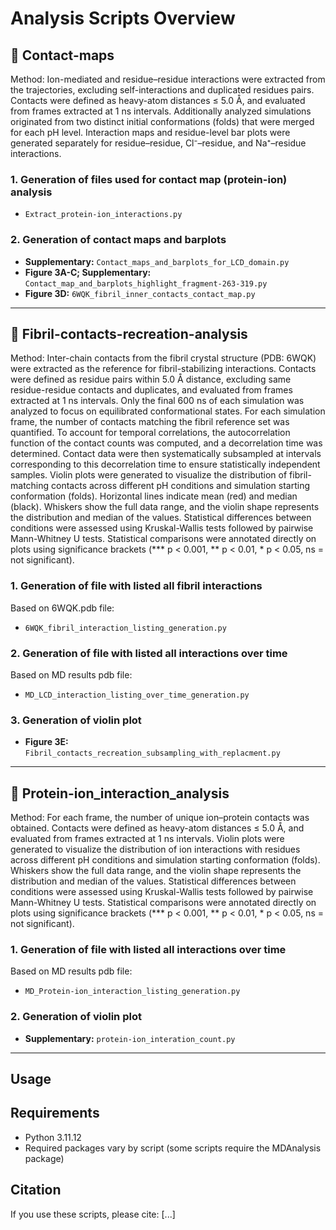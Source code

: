 # Analysis Scripts Overview

## 📁 Contact-maps

Method: Ion-mediated and residue–residue interactions were extracted from the trajectories, excluding self-interactions and duplicated residues pairs. Contacts were defined as heavy-atom distances ≤ 5.0 Å, and evaluated from frames extracted at 1 ns intervals. Additionally analyzed simulations originated from two distinct initial conformations (folds) that were merged for each pH level. Interaction maps and residue-level bar plots were generated separately for residue–residue, Cl⁻–residue, and Na⁺–residue interactions.

### 1. Generation of files used for contact map (protein-ion) analysis
- `Extract_protein-ion_interactions.py`

### 2. Generation of contact maps and barplots
- **Supplementary:** `Contact_maps_and_barplots_for_LCD_domain.py`
- **Figure 3A-C; Supplementary:** `Contact_map_and_barplots_highlight_fragment-263-319.py`
- **Figure 3D:** `6WQK_fibril_inner_contacts_contact_map.py`

---

## 📁 Fibril-contacts-recreation-analysis

Method: Inter-chain contacts from the fibril crystal structure (PDB: 6WQK) were extracted as the reference for fibril-stabilizing interactions. Contacts were defined as residue pairs within 5.0 Å distance, excluding same residue-residue contacts and duplicates, and evaluated from frames extracted at 1 ns intervals. Only the final 600 ns of each simulation was analyzed to focus on equilibrated conformational states. For each simulation frame, the number of contacts matching the fibril reference set was quantified. To account for temporal correlations, the autocorrelation function of the contact counts was computed, and a decorrelation time was determined. Contact data were then systematically subsampled at intervals corresponding to this decorrelation time to ensure statistically independent samples. Violin plots were generated to visualize the distribution of fibril-matching contacts across different pH conditions and simulation starting conformation (folds). Horizontal lines indicate mean (red) and median (black). Whiskers show the full data range, and the violin shape represents the distribution and median of the values. Statistical differences between conditions were assessed using Kruskal-Wallis tests followed by pairwise Mann-Whitney U tests. Statistical comparisons were annotated directly on plots using significance brackets (*** p < 0.001, ** p < 0.01, * p < 0.05, ns = not significant). 

### 1. Generation of file with listed all fibril interactions
Based on 6WQK.pdb file:
- `6WQK_fibril_interaction_listing_generation.py`

### 2. Generation of file with listed all interactions over time
Based on MD results pdb file:
- `MD_LCD_interaction_listing_over_time_generation.py`

### 3. Generation of violin plot
- **Figure 3E:** `Fibril_contacts_recreation_subsampling_with_replacment.py`

---

## 📁 Protein-ion_interaction_analysis

Method: For each frame, the number of unique ion–protein contacts was obtained. Contacts were defined as heavy-atom distances ≤ 5.0 Å, and evaluated from frames extracted at 1 ns intervals. Violin plots were generated to visualize the distribution of ion interactions with residues across different pH conditions and simulation starting conformation (folds). Whiskers show the full data range, and the violin shape represents the distribution and median of the values. Statistical differences between conditions were assessed using Kruskal-Wallis tests followed by pairwise Mann-Whitney U tests. Statistical comparisons were annotated directly on plots using significance brackets (*** p < 0.001, ** p < 0.01, * p < 0.05, ns = not significant). 

### 1. Generation of file with listed all interactions over time
Based on MD results pdb file:
- `MD_Protein-ion_interaction_listing_generation.py`

### 2. Generation of violin plot
- **Supplementary:** `protein-ion_interation_count.py`

---

## Usage



## Requirements

- Python 3.11.12
- Required packages vary by script (some scripts require the MDAnalysis package)

## Citation

If you use these scripts, please cite: [...]
